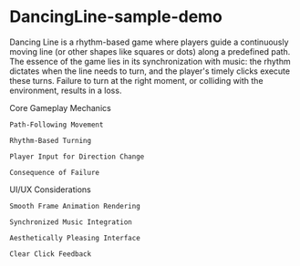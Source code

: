 # DancingLine-sample-demo
Dancing Line is a rhythm-based game where players guide a continuously moving line (or other shapes like squares or dots) along a predefined path. The essence of the game lies in its synchronization with music: the rhythm dictates when the line needs to turn, and the player's timely clicks execute these turns. Failure to turn at the right moment, or colliding with the environment, results in a loss.

 Core Gameplay Mechanics

    Path-Following Movement

    Rhythm-Based Turning

    Player Input for Direction Change

    Consequence of Failure

 UI/UX Considerations

    Smooth Frame Animation Rendering

    Synchronized Music Integration

    Aesthetically Pleasing Interface

    Clear Click Feedback
